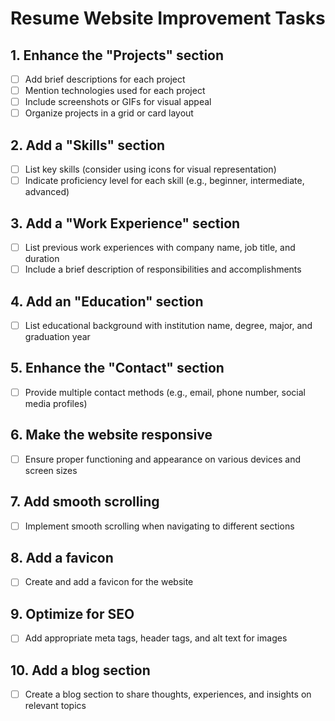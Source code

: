 # Resume Website Improvement Tasks

## 1. Enhance the "Projects" section
- [ ] Add brief descriptions for each project
- [ ] Mention technologies used for each project
- [ ] Include screenshots or GIFs for visual appeal
- [ ] Organize projects in a grid or card layout

## 2. Add a "Skills" section
- [ ] List key skills (consider using icons for visual representation)
- [ ] Indicate proficiency level for each skill (e.g., beginner, intermediate, advanced)

## 3. Add a "Work Experience" section
- [ ] List previous work experiences with company name, job title, and duration
- [ ] Include a brief description of responsibilities and accomplishments

## 4. Add an "Education" section
- [ ] List educational background with institution name, degree, major, and graduation year

## 5. Enhance the "Contact" section
- [ ] Provide multiple contact methods (e.g., email, phone number, social media profiles)

## 6. Make the website responsive
- [ ] Ensure proper functioning and appearance on various devices and screen sizes

## 7. Add smooth scrolling
- [ ] Implement smooth scrolling when navigating to different sections

## 8. Add a favicon
- [ ] Create and add a favicon for the website

## 9. Optimize for SEO
- [ ] Add appropriate meta tags, header tags, and alt text for images

## 10. Add a blog section
- [ ] Create a blog section to share thoughts, experiences, and insights on relevant topics
